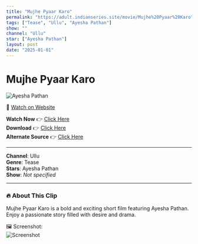 ```yaml
---
title: "Mujhe Pyaar Karo"
permalink: "https://adult.indianseries.site/movie/Mujhe%20Pyaar%20Karo"
tags: ["Tease", "Ullu", "Ayesha Pathan"]
show: ""
channel: "Ullu"
star: ["Ayesha Pathan"]
layout: post
date: "2025-01-01"
---
```


# Mujhe Pyaar Karo

![Ayesha Pathan](https://shorts.desisins.com/wp-content/uploads/2024/04/Mujhe-Pyaar-Karo-Ullu-DesiSins.com_.jpg)

🔗 [Watch on Website](https://adult.indianseries.site/movie/Mujhe%20Pyaar%20Karo)

**Watch Now** 👉 [Click Here](https://adult.indianseries.site/movie/Mujhe%20Pyaar%20Karo)  
**Download** 👉 [Click Here](https://adult.indianseries.site/movie/Mujhe%20Pyaar%20Karo)  
**Alternate Source** 👉 [Click Here](https://adult.indianseries.site/movie/Mujhe%20Pyaar%20Karo)

---

**Channel**: Ullu  
**Genre**: Tease  
**Stars**: Ayesha Pathan  
**Show**: *Not specified*

---

### 🔥 About This Clip

Mujhe Pyaar Karo is a bold and exciting short film featuring Ayesha Pathan. Enjoy a passionate story filled with desire and drama.
 
🖼️ Screenshot:  
![Screenshot](https://shorts.desisins.com/wp-content/uploads/2024/04/Mujhe-Pyaar-Karo-Ullu-DesiSins.com_.jpg)
